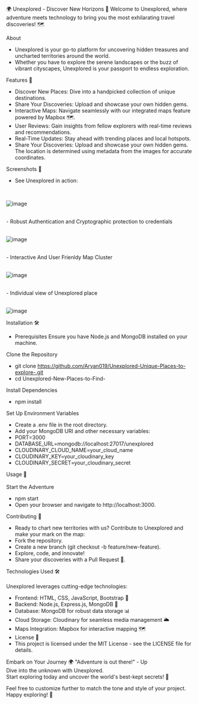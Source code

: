 🌍 Unexplored - Discover New Horizons 🚀
Welcome to Unexplored, where adventure meets technology to bring you the most exhilarating travel discoveries! 🗺️


About
- Unexplored is your go-to platform for uncovering hidden treasures and uncharted territories around the world. 
- Whether you have to explore the serene landscapes or the buzz of vibrant cityscapes, Unexplored is your passport to endless exploration.

Features 🌟
- Discover New Places: Dive into a handpicked collection of unique destinations.
- Share Your Discoveries: Upload and showcase your own hidden gems.
- Interactive Maps: Navigate seamlessly with our integrated maps feature powered by Mapbox 🗺️.
- User Reviews: Gain insights from fellow explorers with real-time reviews and recommendations.
- Real-Time Updates: Stay ahead with trending places and local hotspots.
- Share Your Discoveries: Upload and showcase your own hidden gems. The location is determined using metadata from the images for accurate coordinates.


Screenshots 📸
- See Unexplored in action:
<br>

![image](https://github.com/Aryan019/Unexplored-New-Places-to-Find-/assets/113816564/022fde1b-6e84-4759-af86-ba683405c29d)

<br>
- Robust Authentication and Cryptographic protection to credentials
<br>
<br>

![image](https://github.com/Aryan019/Unexplored-New-Places-to-Find-/assets/113816564/611f2680-342d-4e8a-95d2-fba947412450)


<br>
- Interactive And User Frienldy Map Cluster
<br>
<br>

![image](https://github.com/Aryan019/Unexplored-New-Places-to-Find-/assets/113816564/0002e1d3-b7a0-4877-a664-f8fad7e6933a)

<br>
- Individual view of Unexplored place
<br>
<br>

![image](https://github.com/Aryan019/Unexplored-New-Places-to-Find-/assets/113816564/9960e338-e3cf-4e9c-ba3a-6c20c53b2ab6)




Installation 🛠️

- Prerequisites
Ensure you have Node.js and MongoDB installed on your machine.

Clone the Repository
- git clone https://github.com/Aryan019/Unexplored-Unique-Places-to-explore-.git
- cd Unexplored-New-Places-to-Find-

Install Dependencies
<br>

- npm install

Set Up Environment Variables
- Create a .env file in the root directory.
- Add your MongoDB URI and other necessary variables:
- PORT=3000
- DATABASE_URL=mongodb://localhost:27017/unexplored
- CLOUDINARY_CLOUD_NAME=your_cloud_name
- CLOUDINARY_KEY=your_cloudinary_key
- CLOUDINARY_SECRET=your_cloudinary_secret

Usage 🚀
<br> <br>
Start the Adventure
- npm start
- Open your browser and navigate to http://localhost:3000.

Contributing 🤝
<br>
- Ready to chart new territories with us? Contribute to Unexplored and make your mark on the map:
- Fork the repository.
- Create a new branch (git checkout -b feature/new-feature).
- Explore, code, and innovate!
- Share your discoveries with a Pull Request 🌟.

Technologies Used 🛠️
<br> <br>
Unexplored leverages cutting-edge technologies:

- Frontend: HTML, CSS, JavaScript, Bootstrap 🎨
- Backend: Node.js, Express.js, MongoDB 🚀
- Database: MongoDB for robust data storage 📊
- Cloud Storage: Cloudinary for seamless media management 🌥️
- Maps Integration: Mapbox for interactive mapping 🗺️
- License 📜
- This project is licensed under the MIT License - see the LICENSE file for details.

Embark on Your Journey 🌍
"Adventure is out there!" - Up
<br>
Dive into the unknown with Unexplored. <br>
Start exploring today and uncover the world's best-kept secrets! 🌟
<br>

Feel free to customize further to match the tone and style of your project. Happy exploring! 🚀
